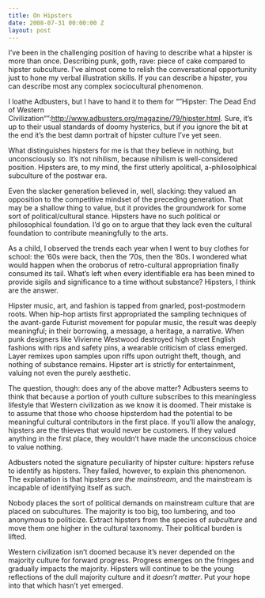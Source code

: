 ```yaml
---
title: On Hipsters
date: 2008-07-31 00:00:00 Z
layout: post
---
```


I’ve been in the challenging position of having to describe what a hipster is more than once. Describing punk, goth, rave: piece of cake compared to hipster subculture. I’ve almost come to relish the conversational opportunity just to hone my verbal illustration skills. If you can describe a hipster, you can describe most any complex sociocultural phenomenon.

I loathe Adbusters, but I have to hand it to them for “”Hipster: The Dead End of Western Civilization“”:http://www.adbusters.org/magazine/79/hipster.html. Sure, it’s up to their usual standards of doomy hysterics, but if you ignore the bit at the end it’s the best damn portrait of hipster culture I’ve yet seen.

What distinguishes hipsters for me is that they believe in nothing, but unconsciously so. It’s not nihilism, because nihilism is well-considered position. Hipsters are, to my mind, the first utterly apolitical, a-philosolphical subculture of the postwar era.

Even the slacker generation believed in, well, slacking: they valued an opposition to the competitive mindset of the preceding generation. That may be a shallow thing to value, but it provides the groundwork for some sort of political/cultural stance. Hipsters have no such political or philosophical foundation. I’d go on to argue that they lack even the cultural foundation to contribute meaningfully to the arts.

As a child, I observed the trends each year when I went to buy clothes for school: the ’60s were back, then the ’70s, then the ’80s. I wondered what would happen when the oroborus of retro-cultural appropriation finally consumed its tail. What’s left when every identifiable era has been mined to provide sigils and significance to a time without substance? Hipsters, I think are the answer.

Hipster music, art, and fashion is tapped from gnarled, post-postmodern roots. When hip-hop artists first appropriated the sampling techniques of the avant-garde Futurist movement for popular music, the result was deeply meaningful; in their borrowing, a message, a heritage, a narrative. When punk designers like Vivienne Westwood destroyed high street English fashions with rips and safety pins, a wearable criticism of class emerged. Layer remixes upon samples upon riffs upon outright theft, though, and nothing of substance remains. Hipster art is strictly for entertainment, valuing not even the purely aesthetic.

The question, though: does any of the above matter? Adbusters seems to think that because a portion of youth culture subscribes to this meaningless lifestyle that Western civilization as we know it is doomed. Their mistake is to assume that those who choose hipsterdom had the potential to be meaningful cultural contributors in the first place. If you’ll allow the analogy, hipsters are the thieves that would never be customers. If they valued anything in the first place, they wouldn’t have made the unconscious choice to value nothing.

Adbusters noted the signature peculiarity of hipster culture: hipsters refuse to identify as hipsters. They failed, however, to explain this phenomenon. The explanation is that hipsters *are the mainstream*, and the mainstream is incapable of identifying itself as such.

Nobody places the sort of political demands on mainstream culture that are placed on subcultures. The majority is too big, too lumbering, and too anonymous to politicize. Extract hipsters from the species of *subculture* and move them one higher in the cultural taxonomy. Their political burden is lifted.

Western civilization isn’t doomed because it’s never depended on the majority culture for forward progress. Progress emerges on the fringes and gradually impacts the majority. Hipsters will continue to be the young reflections of the dull majority culture and it *doesn’t matter*. Put your hope into that which hasn’t yet emerged.
